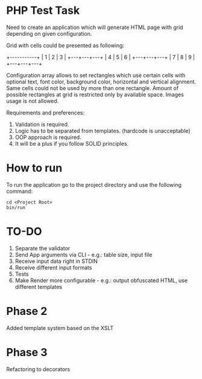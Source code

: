 PHP Test Task
=============

Need to create an application which will generate HTML page with grid depending on
given configuration.

Grid with cells could be presented as following:

+-----------+
| 1 | 2 | 3 |
+---+---+---+
| 4 | 5 | 6 |
+---+---+---+
| 7 | 8 | 9 |
+---+---+---+

Configuration array allows to set rectangles which use certain cells with optional text,
font color, background color, horizontal and vertical alignment.
Same cells could not be used by more than one rectangle.
Amount of possible rectangles at grid is restricted only by available space.
Images usage is not allowed.

Requirements and preferences:
1) Validation is required.
2) Logic has to be separated from templates. (hardcode is unacceptable)
3) OOP approach is required.
4) It will be a plus if you follow SOLID principles.

How to run
==========

To run the application go to the project directory and use the following command:

```shell
cd <Project Root>
bin/run
```

TO-DO
=====
1. Separate the validator
2. Send App arguments via CLI - e.g.: table size, input file
3. Receive input data right in STDIN
4. Receive different input formats
5. Tests
6. Make Render more configurable - e.g.: output obfuscated HTML, use different templates

Phase 2
=======
Added template system based on the XSLT

Phase 3
=======
Refactoring to decorators
